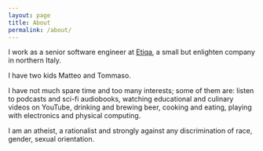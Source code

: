 ```yaml
---
layout: page
title: About
permalink: /about/
---
```


I work as a senior software engineer at [Etiqa](https://etiqa.it/), a small but enlighten company in northern Italy.

I have two kids Matteo and Tommaso.

I have not much spare time and too many interests; some of them are:
listen to podcasts and sci-fi audiobooks, watching educational and culinary videos on YouTube, drinking and brewing beer, cooking and eating, playing with electronics and physical computing.

I am an atheist, a rationalist and strongly against any discrimination of race, gender, sexual orientation.